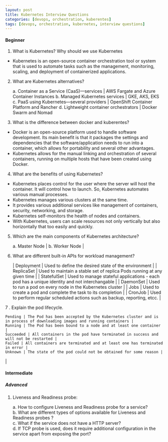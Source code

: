 ```yaml
---
layout: post
title: Kubernetes Interview Questions
categories: [devops, orchestration, kuberentes]
tags: [devops, orchestration, kubernetes, interview questions]
---
```


#### Beginner

1. What is Kubernetes? Why should we use Kubernetes 
- Kubernetes is an open-source container orchestration tool or system that is used to automate tasks such as the management, monitoring, scaling, and deployment of containerized applications. 

2. What are Kubernetes alternatives?

    a.  Container as a Service (CaaS)—services | AWS Fargate and Azure Container Instances
    b.  Managed Kubernetes services | GKE, AKS, EKS
    c.  PaaS using Kubernetes—several providers |  OpenShift Container Platform and Rancher
    d.  Lightweight container orchestrators | Docker Swarm and Nomad

3. What is the difference between docker and kuberentes?
- Docker is an open-source platform used to handle software development. Its main benefit is that it packages the settings and dependencies that the software/application needs to run into a container, which allows for portability and several other advantages. 
- Kubernetes allows for the manual linking and orchestration of several containers, running on multiple hosts that have been created using Docker. 

4. What are the benefits of using Kubernetes?
- Kubernetes places control for the user where the server will host the container. It will control how to launch. So, Kubernetes automates various manual processes. 
- Kubernetes manages various clusters at the same time. 
- It provides various additional services like management of containers, security, networking, and storage. 
- Kubernetes self-monitors the health of nodes and containers. 
- With Kubernetes, users can scale resources not only vertically but also horizontally that too easily and quickly.

5. Which are the main components of Kubernetes architecture?

    a. Master Node | 
    b. Worker Node | 

6. What are different built-in APIs for workload management?

    | Deployment | Used to define the desired state of the environment |
    | ReplicaSet | Used to maintain a stable set of replica Pods running at any given time |
    | StatefulSet | Used to manage stateful applications - each pod has a unique identity and not interchangable |
    | DaemonSet |  Used to run a pod on every node in the Kubernetes cluster | 
    | Jobs | Used to create a pod and complete the task to its completion | 
    | CronJob | Used to perform regular scheduled actions such as backup, reporting, etcc. | 

7 . Explain the pod lifecycle.

    Pending | The Pod has been accepted by the Kubernetes cluster and is in process of downloading images and running containers | 
    Running | The Pod has been bound to a node and at least one container | 
    Succeeded | All containers in the pod have terminated in success and will not be restarted | 
    Failed | All containers are terminated and at least one has terminated in error | 
    Unknown | The state of the pod could not be obtained for some reason | 
| 



#### Intermediate
##### Advanced

1. Liveness and Readiness probe:

    a.  How to configure Liveness and Readiness probe for a service?  <br/>
    b.  What are different types of options available for Liveness and Readiness probes ?  <br/>
    c.  What if the service does not have a HTTP server? <br/>
    d.  If TCP probe is used, does it require additional configuration in the service apart from exposing the port? <br/>

